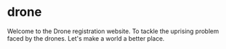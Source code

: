 
# drone
Welcome to the Drone registration website.
To tackle the uprising problem faced by the drones.
Let's make a world a better place.


